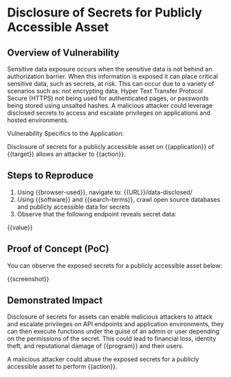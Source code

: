 # Disclosure of Secrets for Publicly Accessible Asset

## Overview of Vulnerability

Sensitive data exposure occurs when the sensitive data is not behind an authorization barrier. When this information is exposed it can place critical sensitive data, such as secrets, at risk. This can occur due to a variety of scenarios such as: not encrypting data, Hyper Text Transfer Protocol Secure (HTTPS) not being used for authenticated pages, or passwords being stored using unsalted hashes. A malicious attacker could leverage disclosed secrets to access and escalate privileges on applications and hosted environments.

Vulnerability Specifics to the Application:

Disclosure of secrets for a publicly accessible asset on {{application}} of {{target}} allows an attacker to {{action}}.

## Steps to Reproduce

<!-- Prerequisites and environment used for testing - fill in as needed

Prerequisites:
-   Example, having access to two different levels of user permissions
-   Example, having HTTP interception proxy (such as Burp Suite or OWASP ZAP) set up with the browser
    
Researcher’s Environment:
-   Browser and version:
-   Operating System and version:
-   Tools used and versions of each: 
-   User Agent: 
-->

1. Using {{browser-used}}, navigate to: {{URL}}/data-disclosed/
1. Using {{software}} and {{search-terms}}, crawl open source databases and publicly accessible data for secrets
1. Observe that the following endpoint reveals secret data:

{{value}}

## Proof of Concept (PoC)

You can observe the exposed secrets for a publicly accessible asset below:

{{screenshot}}

## Demonstrated Impact

Disclosure of secrets for assets can enable malicious attackers to attack and escalate privileges on API endpoints and application environments, they can then execute functions under the guise of an admin or user depending on the permissions of the secret. This could lead to financial loss, identity theft, and reputational damage of {{program}} and their users.

A malicious attacker could abuse the exposed secrets for a publicly accessible asset to perform {{action}}.
